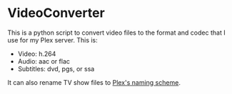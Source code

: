 # VideoConverter
This is a python script to convert video files to the format and codec that I use for my Plex server. This is:
* Video: h.264
* Audio: aac or flac
* Subtitles: dvd, pgs, or ssa

It can also rename TV show files to [Plex's naming scheme](https://support.plex.tv/articles/naming-and-organizing-your-tv-show-files/).
